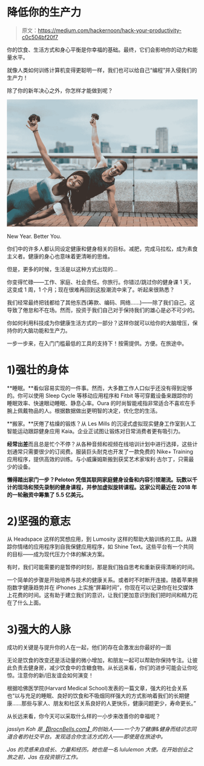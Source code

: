 # 降低你的生产力

> 原文：<https://medium.com/hackernoon/hack-your-productivity-c0c504bf20f7>

你的饮食、生活方式和身心平衡是你幸福的基础。最终，它们会影响你的动力和能量水平。

就像人类如何训练计算机变得更聪明一样，我们也可以给自己“编程”并入侵我们的生产力！

除了你的新年决心之外，你怎样才能做到呢？

![](img/26308877eab48111a282cbe29209be92.png)

New Year. Better You.

你们中的许多人都认同设定健康和健身相关的目标。减肥，完成马拉松，成为素食主义者。健康的身心也意味着更清晰的思维。

但是，更多的时候，生活是以这种方式出现的…

你变得忙碌——工作、家庭、社会责任。你旅行。你错过/跳过你的健身课 1 天，这变成 1 周，1 个月；现在很难再回到这股潮流中来了。听起来很熟悉？

我们经常最终把钱都给了其他东西(筹款、编码、网络……)——除了我们自己。这导致了倦怠和不在场。然而，投资于我们自己对于保持我们的雄心是必不可少的。

你如何利用科技成为你健康生活方式的一部分？这样你就可以给你的大脑增压，保持你的大脑功能和生产力。

一步一步来，在入门门槛最低的工具的支持下！按需提供。方便。在旅途中。

# 1)强壮的身体

**睡眠。**看似容易实现的一件事。然而，大多数工作人口似乎还没有得到足够的。你可以使用 Sleep Cycle 等移动应用程序和 Fitbit 等可穿戴设备来跟踪你的睡眠效率、快速眼动睡眠、静息心率。Oura 的时尚智能戒指非常适合不喜欢在手腕上佩戴物品的人。根据数据做出更明智的决定，优化您的生活。

**搬家。**厌倦了枯燥的锻炼？从 Les Mills 的沉浸式虚拟现实健身工作室到人工智能运动跟踪健身应用 Kaia。企业正试图让锻炼对日常消费者更有吸引力。

**经常出差**而且总是忙个不停？从各种音频和视频在线培训计划中进行选择，这些计划通常只需要很少的订阅费。服装巨头耐克也开发了一款免费的 Nike+ Training 应用程序，提供高效的训练。与小威廉姆斯搬到获奖艺术家埃利·古尔丁，只需最少的设备。

**懒得踏出家门一步？Peloton 凭借其联网家庭健身设备和内容引领潮流。玩数以千计的现场和预先录制的健身课程，并参加虚拟旋转课程。这家公司最近在 2018 年的一轮融资中筹集了 5.5 亿美元。**

# 2)坚强的意志

从 Headspace 这样的冥想应用，到 Lumosity 这样的帮助大脑训练的工具。从跟踪你情绪的应用程序到自我保健应用程序，如 Shine Text。这些平台有一个共同的目标——成为现代压力个体的解决方案。

有时，我们可能需要的是暂停的时刻，那是我们独自思考和重新获得清晰的时间。

一个简单的步骤是开始培养与技术的健康关系。或者时不时断开连接。随着苹果拥抱数字健康趋势并在 iPhones 上实施“屏幕时间”，你现在可以记录你在社交媒体上花费的时间。这有助于建立我们的意识，让我们更加意识到我们把时间和精力花在了什么上面。

# 3)强大的人脉

成功的关键是与提升你的人在一起，他们的存在会激发出你最好的一面

无论是饮食的改变还是活动量的微小增加，和朋友一起可以帮助你保持专注。让彼此负责去健身房，减少饮食中的含糖食物。从长远来看，你们的进步可能会让你吃惊。注意你的新/旧友谊会如何演变！

根据哈佛医学院(Harvard Medical School)发表的一篇文章，强大的社会关系也“以与充足的睡眠、良好的饮食和不吸烟同样强大的方式影响着我们的长期健康……那些与家人、朋友和社区关系良好的人更快乐，健康问题更少，寿命更长。”

从长远来看，你今天可以采取什么样的一小步来改善你的幸福呢？

*jasslyn Koh 是*[*【BrocnBells.com】*](http://brocnbells.com/)*的创始人——一个为了健康&健身而结识志同道合者的社交平台。发现适合你生活方式的人——即使是在旅途中。*

*Jas 的灵感来自成长、力量和经历。她也是一名 lululemon 大使。在开始创业之旅之前，Jas 在投资银行工作。*